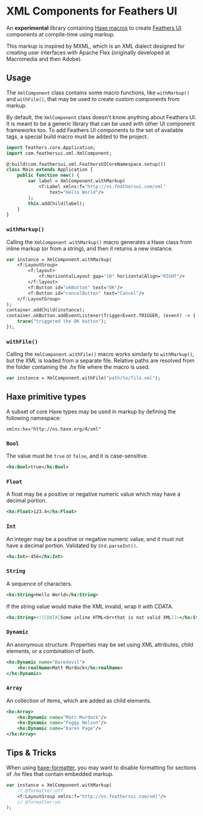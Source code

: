 # XML Components for Feathers UI

An **experimental** library containing [Haxe macros](https://haxe.org/manual/macro.html) to create [Feathers UI](https://feathersui.com/) components at compile-time using markup.

This markup is inspired by MXML, which is an XML dialect designed for creating user interfaces with Apache Flex (originally developed at Macromedia and then Adobe).

## Usage

The `XmlComponent` class contains some macro functions, like `withMarkup()` and `withFile()`, that may be used to create custom components from markup.

By default, the `XmlComponent` class doesn't know anything about Feathers UI. It is meant to be a generic library that can be used with other UI component frameworks too. To add Feathers UI components to the set of available tags, a special build macro must be added to the project.

```hx
import feathers.core.Application;
import com.feathersui.xml.XmlComponent;

@:build(com.feathersui.xml.FeathersUICoreNamespace.setup())
class Main extends Application {
	public function new() {
		var label = XmlComponent.withMarkup(
			<f:Label xmlns:f="http://ns.feathersui.com/xml"
				text="Hello World"/>
		);
		this.addChild(label);
	}
}
```

### `withMarkup()`

Calling the `XmlComponent.withMarkup()` macro generates a Haxe class from inline markup (or from a string), and then it returns a new instance.

```hx
var instance = XmlComponent.withMarkup(
	<f:LayoutGroup>
		<f:layout>
			<f:HorizontalLayout gap="10" horizontalAlign="RIGHT"/>
		</f:layout>
		<f:Button id="okButton" text="OK"/>
		<f:Button id="cancelButton" text="Cancel"/>
	</f:LayoutGroup>
);
container.addChild(instance);
container.okButton.addEventListener(TriggerEvent.TRIGGER, (event) -> {
	trace("triggered the OK button");
});
```

### `withFile()`

Calling the `XmlComponent.withFile()` macro works similarly to `withMarkup()`, but the XML is loaded from a separate file. Relative paths are resolved from the folder containing the _.hx_ file where the macro is used.

```hx
var instance = XmlComponent.withFile("path/to/file.xml");
```

## Haxe primitive types

A subset of core Haxe types may be used in markup by defining the following namespace: 

```
xmlns:hx="http://ns.haxe.org/4/xml"
```

### `Bool`

The value must be `true` or `false`, and it is case-sensitive.

```xml
<hx:Bool>true</hx:Bool>
```

### `Float`

A float may be a positive or negative numeric value which may have a decimal portion.

```xml
<hx:Float>123.4</hx:Float>
```

### `Int`

An integer may be a positive or negative numeric value, and it must not have a decimal portion. Validated by `Std.parseInt()`.

```xml
<hx:Int>-456</hx:Int>
```

### `String`

A sequence of characters.

```xml
<hx:String>Hello World</hx:String>
```

If the string value would make the XML invalid, wrap it with CDATA.

```xml
<hx:String><![CDATA[Some inline HTML<br>that is not valid XML]]></hx:String>
```

### `Dynamic`

An anonymous structure. Properties may be set using XML attributes, child elements, or a combination of both.

```xml
<hx:Dynamic name="Daredevil">
	<hx:realName>Matt Murdock</hx:realName>
</hx:Dynamic>
```

### `Array`

An collection of items, which are added as child elements.

```xml
<hx:Array>
	<hx:Dynamic name="Matt Murdock"/>
	<hx:Dynamic name="Foggy Nelson"/>
	<hx:Dynamic name="Karen Page"/>
</hx:Array>
```

## Tips & Tricks

When using [haxe-formatter](https://github.com/HaxeCheckstyle/haxe-formatter), you may want to disable formatting for sections of _.hx_ files that contain embedded markup.

```hx
var instance = XmlComponent.withMarkup(
	// @formatter:off
	<f:LayoutGroup xmlns:f="http://ns.feathersui.com/xml"/>
	// @formatter:on
);
```
